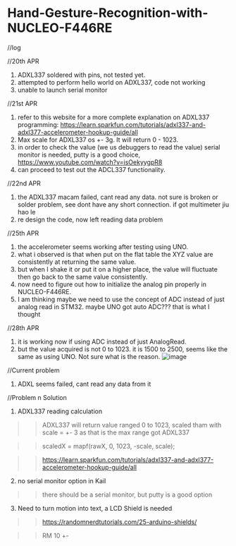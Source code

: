 # Hand-Gesture-Recognition-with-NUCLEO-F446RE


//log

//20th APR
1. ADXL337 soldered with pins, not tested yet.
2. attempted to perform hello world on ADXL337, code not working
3. unable to launch serial monitor

//21st APR
1. refer to this website for a more complete explanation on ADXL337 programming: https://learn.sparkfun.com/tutorials/adxl337-and-adxl377-accelerometer-hookup-guide/all
2. Max scale for ADXL337 os +- 3g. It will return 0 - 1023.
3. in order to check the value (we us debuggers to read the value) serial monitor is needed, putty is a good choice, https://www.youtube.com/watch?v=isOekyygpR8
4. can proceed to test out the ADCL337 functionality.

//22nd APR
1. the ADXL337 macam failed, cant read any data. not sure is broken or solder problem, see dont have any short connection. if got multimeter jiu hao le
2. re design the code, now left reading data problem 

//25th APR
1. the accelerometer seems working after testing using UNO.
2. what i observed is that when put on the flat table the XYZ value are consistently at returning the same value.
3. but when I shake it or put it on a higher place, the value will fluctuate then go back to the same value consistently.
4. now need to figure out how to initialize the analog pin properly in NUCLEO-F446RE.
5. I am thinking maybe we need to use the concept of ADC instead of just analog read in STM32. maybe UNO got auto ADC??? that is what I thought

//28th APR
1. it is working now if using ADC instead of just AnalogRead.
2. but the value acquired is not 0 to 1023. it is 1500 to 2500, seems like the same as using UNO. Not sure what is the reason.
![image](https://user-images.githubusercontent.com/55950816/116252847-869e6480-a7a2-11eb-81b9-3718e669c62f.png)


//Current problem
1. ADXL seems failed, cant read any data from it

//Problem n Solution
1. ADXL337 reading calculation
>> ADXL337 will return value ranged 0 to 1023, scaled tham with scale = +- 3 as that is the max range got ADXL337

>> scaledX = mapf(rawX, 0, 1023, -scale, scale);

>> https://learn.sparkfun.com/tutorials/adxl337-and-adxl377-accelerometer-hookup-guide/all

2. no serial monitor option in Kail
>> there should be a serial monitor, but putty is a good option

3. Need to turn motion into text, a LCD Shield is needed
>> https://randomnerdtutorials.com/25-arduino-shields/

>> RM 10 +-



